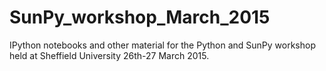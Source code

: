 # SunPy_workshop_March_2015
IPython notebooks and other material for the Python and SunPy workshop held at Sheffield University 26th-27 March 2015.
